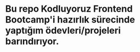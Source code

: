 # Bu repo Kodluyoruz Frontend Bootcamp'i hazırlık sürecinde yaptığım ödevleri/projeleri barındırıyor.
